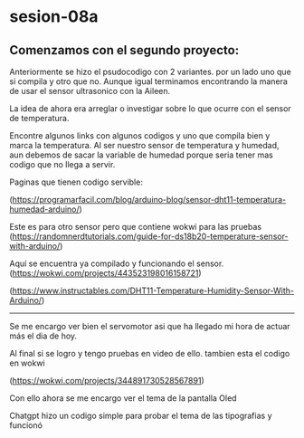 # sesion-08a

## Comenzamos con el segundo proyecto: 

Anteriormente se hizo el psudocodigo con 2 variantes. por un lado uno que si compila y otro que no. Aunque igual terminamos encontrando la manera de usar el sensor ultrasonico con la Aileen.

La idea de ahora era arreglar o investigar sobre lo que ocurre con el sensor de temperatura. 

Encontre algunos links con algunos codigos y uno que compila bien y marca la temperatura. Al ser nuestro sensor de temperatura y humedad, aun debemos de sacar la variable de humedad porque seria tener mas codigo que no llega a servir.

Paginas que tienen codigo servible:

(https://programarfacil.com/blog/arduino-blog/sensor-dht11-temperatura-humedad-arduino/)

Este es para otro sensor pero que contiene wokwi para las pruebas
(https://randomnerdtutorials.com/guide-for-ds18b20-temperature-sensor-with-arduino/)

Aquí se encuentra ya compilado y funcionando el sensor.
(https://wokwi.com/projects/443523198016158721)


(https://www.instructables.com/DHT11-Temperature-Humidity-Sensor-With-Arduino/)

---

Se me encargo ver bien el servomotor asi que ha llegado mi hora de actuar más el dia de hoy.

Al final si se logro y tengo pruebas en video de ello. tambien esta el codigo en wokwi

(https://wokwi.com/projects/344891730528567891)

Con ello ahora se me encargo ver el tema de la pantalla Oled 

Chatgpt hizo un codigo simple para probar el tema de las tipografias y funcionó

